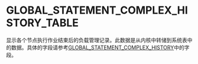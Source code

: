 # GLOBAL\_STATEMENT\_COMPLEX\_HISTORY\_TABLE<a name="ZH-CN_TOPIC_0289900640"></a>

显示各个节点执行作业结束后的负载管理记录。此数据是从内核中转储到系统表中的数据。具体的字段请参考[GLOBAL\_STATEMENT\_COMPLEX\_HISTORY](GLOBAL_STATEMENT_COMPLEX_HISTORY.md)中的字段。

